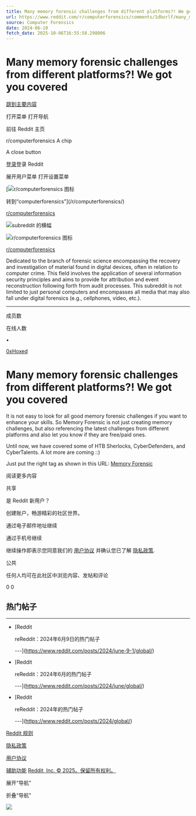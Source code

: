 ```yaml
---
title: Many memory forensic challenges from different platforms?! We got you covered
url: https://www.reddit.com/r/computerforensics/comments/1dborlf/many_memory_forensic_challenges_from_different/
source: Computer Forensics
date: 2024-06-10
fetch_date: 2025-10-06T16:55:58.298006
---
```


# Many memory forensic challenges from different platforms?! We got you covered

[跳到主要内容](#main-content)

打开菜单
打开导航

前往 Reddit 主页

r/computerforensics
A chip

A close button

[登录](https://www.reddit.com/login/)登录 Reddit

展开用户菜单
打开设置菜单

[![r/computerforensics 图标](https://styles.redditmedia.com/t5_2rubs/styles/communityIcon_pandd41qw8d51.png?width=96&height=96&frame=1&auto=webp&crop=96%3A96%2Csmart&s=eb425974438622a44ea3b4bd756f0cf7e5c53093)

转到“computerforensics”](/r/computerforensics/)

[r/computerforensics](/r/computerforensics/)

![subreddit 的横幅](https://styles.redditmedia.com/t5_2rubs/styles/bannerBackgroundImage_vb9njh41zad51.png)

![r/computerforensics 图标](https://styles.redditmedia.com/t5_2rubs/styles/communityIcon_pandd41qw8d51.png?width=96&height=96&frame=1&auto=webp&crop=96%3A96%2Csmart&s=eb425974438622a44ea3b4bd756f0cf7e5c53093)

[r/computerforensics](/r/computerforensics/)

Dedicated to the branch of forensic science encompassing the recovery and investigation of material found in digital devices, often in relation to computer crime. This field involves the application of several information security principles and aims to provide for attribution and event reconstruction following forth from audit processes. This subreddit is not limited to just personal computers and encompasses all media that may also fall under digital forensics (e.g., cellphones, video, etc.).

---

成员数

在线人数

•

[0xHoxed](/user/0xHoxed/)

# Many memory forensic challenges from different platforms?! We got you covered

It is not easy to look for all good memory forensic challenges if you want to enhance your skills. So Memory Forensic is not just creating memory challenges, but also referencing the latest challenges from different platforms and also let you know if they are free/paid ones.

Until now, we have covered some of HTB Sherlocks, CyberDefenders, and CyberTalents. A lot more are coming ::)

Just put the right tag as shown in this URL: [Memory Forensic](https://memoryforensic.com/tag/htbchallenges/?ref=reddit)

阅读更多内容

 共享

是 Reddit 新用户？

创建账户，畅游精彩的社区世界。

通过电子邮件地址继续

通过手机号继续

继续操作即表示您同意我们的
[用户协议](https://www.redditinc.com/policies/user-agreement)
并确认您已了解
[隐私政策](https://www.redditinc.com/policies/privacy-policy).

公共

任何人均可在此社区中浏览内容、发帖和评论

0
0

## 热门帖子

---

* [Reddit

  reReddit：2024年6月9日的热门帖子

  ---](https://www.reddit.com/posts/2024/june-9-1/global/)
* [Reddit

  reReddit：2024年6月的热门帖子

  ---](https://www.reddit.com/posts/2024/june/global/)
* [Reddit

  reReddit：2024年的热门帖子

  ---](https://www.reddit.com/posts/2024/global/)

[Reddit 规则](https://www.redditinc.com/policies/content-policy)

[隐私政策](https://www.reddit.com/policies/privacy-policy)

[用户协议](https://www.redditinc.com/policies/user-agreement)

[辅助功能](https://support.reddithelp.com/hc/sections/38303584022676-Accessibility)
[Reddit, Inc. © 2025。保留所有权利。](https://redditinc.com)

展开“导航”

折叠“导航”

![](https://id.rlcdn.com/472486.gif)